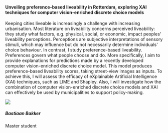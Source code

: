 <div class="row">
  <div class="col-sm-8">
    <h4 id="bastiaan-bakker">Unveiling preference-based liveability in Rotterdam, exploring XAI techniques for computer vision-enriched discrete choice models</h4>
    <p>
      Keeping cities liveable is increasingly a challenge with increasing urbanisation. Most literature on liveability concerns perceived liveability: they study what factors, e.g. physical, social, or economic, impact peoples' liveability perceptions. Perceptions are subjective interpretations of sensory stimuli, which may influence but do not necessarily determine individuals' choice behaviour. In contrast, I study preference-based liveability. Preferences govern what people choose and do. More specifically, I aim to provide explanations for predictions made by a recently developed computer vision-enriched discrete choice model. This model produces preference-based liveability scores, taking street-view images as inputs. To achieve this, I will assess the efficacy of eXplainable Artificial Intelligence (XAI) techniques, such as LIME and Shapley. Also, I will investigate how the combination of computer vision-enriched discrete choice models and XAI can effectively be used by municipalities to support policy-making.
    </p>
  </div>

  <div class="col-sm-4">
    <div class="card contact-card">
      <div class="row g-0">
        <div class="col-sm-3">
          <!-- <a href="https://www.tudelft.nl/en/"> -->
            <img src="{{ 'master-projects/avatars/bastiaan.jpg' | relative_url }}" class="contact-avatar">
          <!-- </a> -->
        </div>
        <div class="col-sm-9 gx-sm-3">
          <div class="card-body">
            <h5 class="card-title">Bastiaan Bakker</h5>
            <p class="card-text">
              Master student<br>
              <!-- <a href="mailto:mail@tudelft.nl">some.address@student.tudelft.nl</a> -->
            </p>
          </div>
        </div>
      </div>
    </div>
  </div>

</div>
